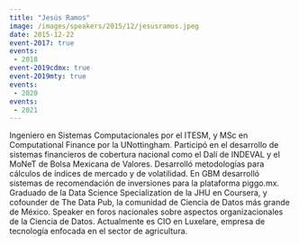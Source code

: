 ```yaml
---
title: "Jesús Ramos"
image: /images/speakers/2015/12/jesusramos.jpeg
date: 2015-12-22
event-2017: true
events:
 - 2018
event-2019cdmx: true
event-2019mty: true
events:
 - 2020
events:
 - 2021
---
```


Ingeniero en Sistemas Computacionales por el ITESM, y MSc en Computational Finance por la UNottingham. Participó en el desarrollo de sistemas financieros de cobertura nacional como el Dalí de INDEVAL y el MoNeT de Bolsa Mexicana de Valores. Desarrolló metodologías para cálculos de índices de mercado y de volatilidad. En GBM desarrolló sistemas de recomendación de inversiones para la plataforma piggo.mx. Graduado de la Data Science Specialization de la JHU en Coursera, y cofounder de The Data Pub, la comunidad de Ciencia de Datos más grande de México. Speaker en foros nacionales sobre aspectos organizacionales de la Ciencia de Datos. Actualmente es CIO en Luxelare, empresa de tecnología enfocada en el sector de agricultura.